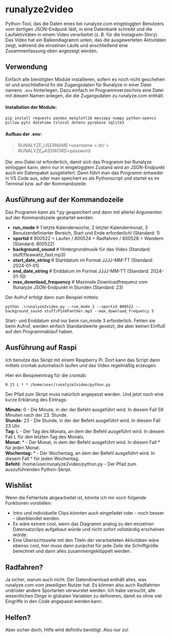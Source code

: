 # runalyze2video

Python-Tool, das die Daten eines bei runalyze.com eingeloggten Benutzers vom dortigen JSON-Endpunk lädt, in eine Datenbank schreibt und die Laufaktivitäten in einem Video verarbeitet (z. B. für die Instagram-Story). Das Video hat ein Balkendiagramm unten, das die ausgewerteten Aktivitäten zeigt, während die einzelnen Läufe und anschließend eine Zusammenfassung oben angezeigt werden.

## Verwendung

Einfach alle benötigten Module installieren, sofern es noch nicht geschehen ist und anschließend fix die Zugangsdaten für Runalyze in einer Datei namens `.env` hinterlegen. Dazu einfach im Programmverzeichnis eine Datei mit diesem Namen anlegen, die die Zugangsdaten zu runalyze.com enthält.

#### Installation der Module:

`pip install requests pandas matplotlib moviepy numpy python-opencv pillow pytz datetime tzlocal dotenv pyrebase sqlite3`

#### Aufbau der .env:

>RUNALYZE_USERNAME=$username<br/>
>RUNALYZE_PASSWORD=$password

Die .env-Datei ist erforderlich, damit sich das Programm bei Runalyze einloggen kann, denn nur in eingeloggtem Zustand wird an JSON-Endpunkt auch ein Datenpaket ausgeliefert. Dann führt man das Programm entweder in VS Code aus, oder man speichert es als Pythonscript und startet es im Terminal bzw. auf der Kommandozeile.

## Ausführung auf der Kommandozeile

Das Programm kann als *.py gespeichert und dann mit allerlei Argumenten auf der Kommandozeile gestartet werden:

- **run_mode** # 1 letzte Kalenderwoche, 2 letzter Kalendermonat, 3 Benutzerdefinierter Bereich, Start und Ende erforderlich! (Standard: 1)
- **sportid** # 800522 = Laufen / 800524 = Radfahren / 800528 = Wandern (Standard: 800522)
- **background_sound** # Hintergrundmusik für das Video (Standard: stuff/fleawaltz_fast.mp3)
- **start_date_string** # Startdatum im Format JJJJ-MM-TT (Standard: 2024-01-01)
- **end_date_string** # Enddatum im Format JJJJ-MM-TT (Standard: 2024-01-10)
- **max_download_frequency** # Maximale Downloadfrequenz vom Runalyze JSON-Endpunkt in Stunden (Standard: 23)

Der Aufruf erfolgt dann zum Beispiel mittels:

`python .\runalyze2video.py --run_mode 2 --sportid 800522 --background_sound stuff/PinkPanther.mp3 --max_download_frequency 5`

Start- und Enddatum sind nur beim run_mode 3 erforderlich. Fehlen sie beim Aufruf, werden einfach Standardwerte gesetzt, die aber keinen Einfluß auf den Programmablauf haben.

## Ausführung auf Raspi

Ich benutze das Skript mit einem Raspberry Pi. Dort kann das Script dann mittels crontab automatisch laufen und das Video regelmäßig erzeugen.

Hier ein Beispieeintrag für die crontab:

`0 23 L * * /home/user/runalyze2video/python.py`

Der Pfad zum Skript muss natürlich angepasst werden. Und jetzt noch eine kurze Erklärung des Eintrags:

**Minute:** 0 - Die Minute, in der der Befehl ausgeführt wird. In diesem Fall 59 Minuten nach der 23. Stunde.<br/>
**Stunde:** 23 - Die Stunde, in der der Befehl ausgeführt wird. In diesem Fall 23 Uhr.<br/>
**Tag:** L - Der Tag des Monats, an dem der Befehl ausgeführt wird. In diesem Fall L für den letzten Tag des Monats.<br/>
**Monat:** * - Der Monat, in dem der Befehl ausgeführt wird. In diesem Fall * für jeden Monat.<br/>
**Wochentag:** * - Der Wochentag, an dem der Befehl ausgeführt wird. In diesem Fall * für jeden Wochentag.<br/>
**Befehl:** /home/user/runalyze2video/python.py - Der Pfad zum auszuführenden Python-Skript.

## Wishlist

Wenn die Fehlerliste abgearbeitet ist, könnte ich mir noch folgende Funktionen vorstellen:

- Intro und individuelle Clips könnten auch eingefadet oder - noch besser - überblendet werden.
- Es wäre extrem cool, wenn das Diagramm analog zu den einzelnen Datensatzclips aufgebaut würde und nicht sofort vollständig erscheinen würde.
- Eine Übersichtsseite mit den Titeln der verarbeiteten Aktivitäten wäre ebenso cool, hier muss dann zunächst für jede Zeile die Schriftgröße berechnet und dann alles zusammengeklöppelt werden.

## Radfahren?

Ja sicher, warum auch nicht. Der Datendownload enthält alles, was runalyze.com vom jeweiligen Nutzer hat. Es können also auch Radfahrten und/oder andere Sportarten verwurstet werden. Ich habe versucht, alle wesentlichen Dinge in globalen Variablen zu definieren, damit es ohne viel Eingriffe in den Code angepasst werden kann.

## Helfen?

Aber sicher doch, Hilfe wird definitiv benötigt. Also nur zu!
